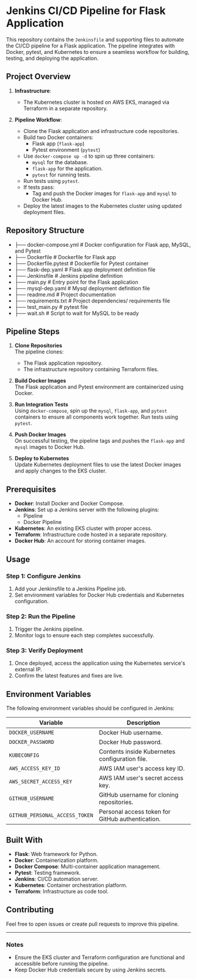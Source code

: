 # Jenkins CI/CD Pipeline for Flask Application

This repository contains the `Jenkinsfile` and supporting files to automate the CI/CD pipeline for a Flask application. The pipeline integrates with Docker, pytest, and Kubernetes to ensure a seamless workflow for building, testing, and deploying the application.

## Project Overview

1. **Infrastructure**:  
   - The Kubernetes cluster is hosted on AWS EKS, managed via Terraform in a separate repository.

2. **Pipeline Workflow**:  
   - Clone the Flask application and infrastructure code repositories.
   - Build two Docker containers:
     - Flask app (`flask-app`)
     - Pytest environment (`pytest`)
   - Use `docker-compose up -d` to spin up three containers:
     - `mysql` for the database.
     - `flask-app` for the application.
     - `pytest` for running tests.
   - Run tests using `pytest`.
   - If tests pass:
     - Tag and push the Docker images for `flask-app` and `mysql` to Docker Hub.
   - Deploy the latest images to the Kubernetes cluster using updated deployment files.

## Repository Structure
- ├── docker-compose.yml # Docker configuration for Flask app, MySQL, and Pytest
- ├── Dockerfile # Dockerfile for Flask app 
- ├── Dockerfile.pytest # Dockerfile for Pytest container 
- ├── flask-dep.yaml # Flask app deployment definition file
- ├── Jenkinsfile # Jenkins pipeline definition 
- ├── main.py # Entry point for the Flask application 
- ├── mysql-dep.yaml # Mysql deployment definition file
- ├── readme.md # Project documentation
- ├── requirements.txt # Project dependencies/ requirements file
- ├── test_main.py # pytest file
- ├── wait.sh # Script to wait for MySQL to be ready 


## Pipeline Steps

1. **Clone Repositories**  
   The pipeline clones:
   - The Flask application repository.
   - The infrastructure repository containing Terraform files.

2. **Build Docker Images**  
   The Flask application and Pytest environment are containerized using Docker.

3. **Run Integration Tests**  
   Using `docker-compose`, spin up the `mysql`, `flask-app`, and `pytest` containers to ensure all components work together. Run tests using `pytest`.

4. **Push Docker Images**  
   On successful testing, the pipeline tags and pushes the `flask-app` and `mysql` images to Docker Hub.

5. **Deploy to Kubernetes**  
   Update Kubernetes deployment files to use the latest Docker images and apply changes to the EKS cluster.

## Prerequisites

- **Docker**: Install Docker and Docker Compose.
- **Jenkins**: Set up a Jenkins server with the following plugins:
  - Pipeline
  - Docker Pipeline
- **Kubernetes**: An existing EKS cluster with proper access.
- **Terraform**: Infrastructure code hosted in a separate repository.
- **Docker Hub**: An account for storing container images.

## Usage

### Step 1: Configure Jenkins

1. Add your Jenkinsfile to a Jenkins Pipeline job.
2. Set environment variables for Docker Hub credentials and Kubernetes configuration.

### Step 2: Run the Pipeline

1. Trigger the Jenkins pipeline.
2. Monitor logs to ensure each step completes successfully.

### Step 3: Verify Deployment

1. Once deployed, access the application using the Kubernetes service's external IP.
2. Confirm the latest features and fixes are live.

## Environment Variables

The following environment variables should be configured in Jenkins:

| Variable                | Description                                      |
|-------------------------|--------------------------------------------------|
| `DOCKER_USERNAME`       | Docker Hub username.                             |
| `DOCKER_PASSWORD`       | Docker Hub password.                             |
| `KUBECONFIG`            | Contents inside Kubernetes configuration file.   |
| `AWS_ACCESS_KEY_ID`     | AWS IAM user's access key ID.                    |
| `AWS_SECRET_ACCESS_KEY` | AWS IAM user's secret access key.                |
| `GITHUB_USERNAME`       | GitHub username for cloning repositories.        |
| `GITHUB_PERSONAL_ACCESS_TOKEN` | Personal access token for GitHub authentication. |

## Built With

- **Flask**: Web framework for Python.
- **Docker**: Containerization platform.
- **Docker Compose**: Multi-container application management.
- **Pytest**: Testing framework.
- **Jenkins**: CI/CD automation server.
- **Kubernetes**: Container orchestration platform.
- **Terraform**: Infrastructure as code tool.

## Contributing

Feel free to open issues or create pull requests to improve this pipeline.

---

### Notes

- Ensure the EKS cluster and Terraform configuration are functional and accessible before running the pipeline.
- Keep Docker Hub credentials secure by using Jenkins secrets.

